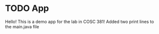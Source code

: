 # TODO App
Hello! This is a demo app for the lab in COSC 381!
Added two print lines to the main.java file
